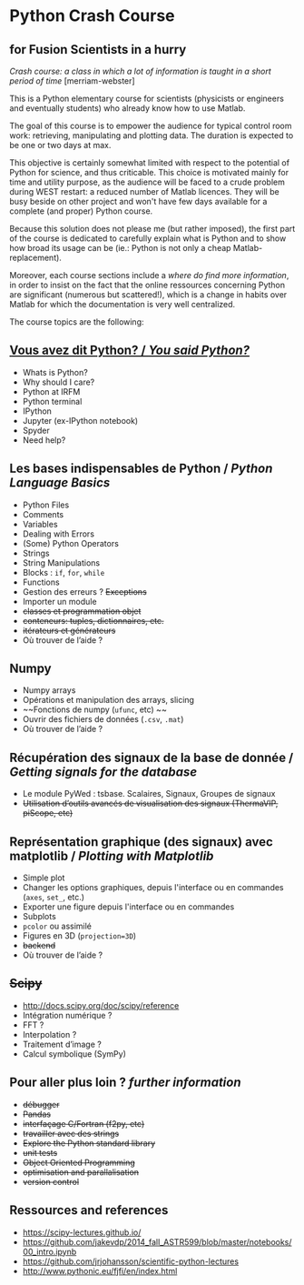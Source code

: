 # Python Crash Course 
## for Fusion Scientists in a hurry

_Crash course: a class in which a lot of information is taught in a short period of time_ [merriam-webster]

This is a Python elementary course for scientists (physicists or engineers and eventually students) who already know how to use Matlab.
 
The goal of this course is to empower the audience for typical control room work: retrieving, manipulating and plotting data. The duration is expected to be one or two days at max. 

This objective is certainly somewhat limited with respect to the potential of Python for science, and thus criticable. This choice is motivated mainly for time and utility purpose, as the audience will be faced to a crude problem during WEST restart: a reduced number of Matlab licences. They will be busy beside on other project and won't have few days available for a complete (and proper) Python course. 

Because this solution does not please me (but rather imposed), the first part of the course is dedicated to carefully explain what is Python and to show how broad its usage can be (ie.: Python is not only a cheap Matlab-replacement). 

Moreover, each course sections include a _where do find more information_, in order to insist on the fact that the online ressources concerning Python are significant (numerous but scattered!), which is a change in habits over Matlab for which the documentation is very well centralized.



The course topics are the following:

## [Vous avez dit Python? / _You said Python?_](http://nbviewer.ipython.org/format/slides/github/Hash--/Fusion/blob/master/Python_Crash_Course/1%2520-%2520Introduction%2520to%2520Python.ipynb#/)

 - Whats is Python?
 - Why should I care?
 - Python at IRFM
 - Python terminal
 - IPython
 - Jupyter (ex-IPython notebook)
 - Spyder
 - Need help?
 
## Les bases indispensables de Python / _Python Language Basics_

- Python Files
- Comments
- Variables
- Dealing with Errors
- (Some) Python Operators
- Strings
- String Manipulations
- Blocks : `if`, `for`, `while`
- Functions
- Gestion des erreurs ? ~~Exceptions~~
- Importer un module
- ~~classes et programmation objet~~
- ~~conteneurs: tuples, dictionnaires, etc.~~
- ~~itérateurs et générateurs~~
- Où trouver de l’aide ?

## Numpy

- Numpy arrays
- Opérations et manipulation des arrays, slicing
- ~~Fonctions de numpy (`ufunc`, etc) ~~
- Ouvrir des fichiers de données (`.csv`, `.mat`)
- Où trouver de l’aide ?

## Récupération des signaux de la base de donnée / _Getting signals for the database_

- Le module PyWed : tsbase. Scalaires, Signaux, Groupes de signaux
- ~~Utilisation d’outils avancés de visualisation des signaux (ThermaVIP, piScope, etc)~~

## Représentation graphique (des signaux) avec matplotlib / _Plotting with Matplotlib_

- Simple plot
- Changer les options graphiques, depuis l'interface  ou en commandes (`axes`, `set_`, etc.)
- Exporter une figure depuis l'interface ou en commandes
- Subplots
- `pcolor` ou assimilé
- Figures en 3D (`projection=3D`)
- ~~backend~~
- Où trouver de l’aide ?

## ~~Scipy~~

- http://docs.scipy.org/doc/scipy/reference
- Intégration numérique ?
- FFT ?
- Interpolation ?
- Traitement d’image ?
- Calcul symbolique (SymPy)

## Pour aller plus loin ?  _further information_
- ~~débugger~~
- ~~Pandas~~
- ~~interfaçage C/Fortran (f2py, etc)~~
- ~~travailler avec des strings~~
- ~~Explore the Python standard library~~
- ~~unit tests~~
- ~~Object Oriented Programming~~
- ~~optimisation and parallalisation~~
- ~~version control~~

## Ressources and references

- https://scipy-lectures.github.io/
- https://github.com/jakevdp/2014_fall_ASTR599/blob/master/notebooks/00_intro.ipynb
- https://github.com/jrjohansson/scientific-python-lectures
- http://www.pythonic.eu/fjfi/en/index.html
